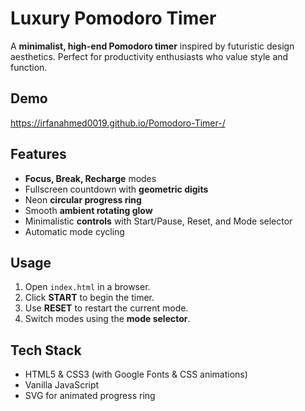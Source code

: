 # Luxury Pomodoro Timer

A **minimalist, high-end Pomodoro timer** inspired by futuristic design aesthetics. Perfect for productivity enthusiasts who value style and function.

## Demo
https://irfanahmed0019.github.io/Pomodoro-Timer-/


## Features
- **Focus, Break, Recharge** modes
- Fullscreen countdown with **geometric digits**
- Neon **circular progress ring**
- Smooth **ambient rotating glow**
- Minimalistic **controls** with Start/Pause, Reset, and Mode selector
- Automatic mode cycling

## Usage
1. Open `index.html` in a browser.
2. Click **START** to begin the timer.
3. Use **RESET** to restart the current mode.
4. Switch modes using the **mode selector**.

## Tech Stack
- HTML5 & CSS3 (with Google Fonts & CSS animations)
- Vanilla JavaScript
- SVG for animated progress ring



